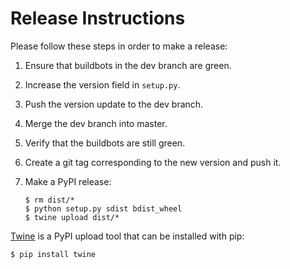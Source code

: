 Release Instructions
====================

Please follow these steps in order to make a release:

1. Ensure that buildbots in the dev branch are green.
2. Increase the version field in `setup.py`.
3. Push the version update to the dev branch.
4. Merge the dev branch into master.
5. Verify that the buildbots are still green.
6. Create a git tag corresponding to the new version and push it.
7. Make a PyPI release:

   ```shell
   $ rm dist/*
   $ python setup.py sdist bdist_wheel
   $ twine upload dist/*
   ```

[Twine](https://github.com/pypa/twine) is a PyPI upload tool that can be
installed with pip:

```shell
$ pip install twine
```
